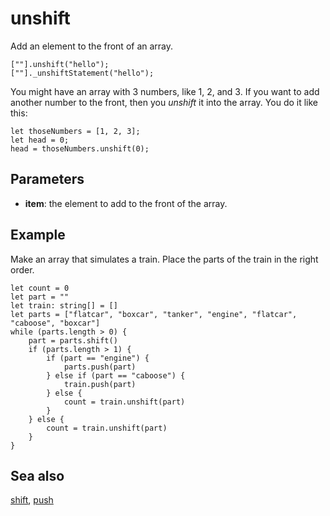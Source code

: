 # unshift

Add an element to the front of an array.

```sig
[""].unshift("hello");
[""]._unshiftStatement("hello");
```

You might have an array with 3 numbers, like 1, 2, and 3. If you want to add another number to the front,
then you _unshift_ it into the array. You do it like this:

```block
let thoseNumbers = [1, 2, 3];
let head = 0;
head = thoseNumbers.unshift(0);
```

## Parameters

* **item**: the element to add to the front of the array.

## Example

Make an array that simulates a train. Place the parts of the train in the right order.

```blocks
let count = 0
let part = ""
let train: string[] = []
let parts = ["flatcar", "boxcar", "tanker", "engine", "flatcar", "caboose", "boxcar"]
while (parts.length > 0) {
    part = parts.shift()
    if (parts.length > 1) {
        if (part == "engine") {
            parts.push(part)
        } else if (part == "caboose") {
            train.push(part)
        } else {
            count = train.unshift(part)
        }
    } else {
        count = train.unshift(part)
    }
}
```

## Sea also

[shift](/reference/arrays/shift), [push](/reference/arrays/push)